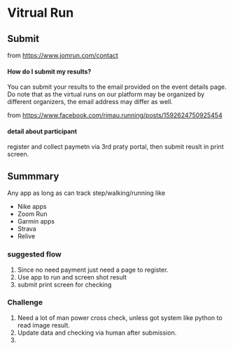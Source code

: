 
# Vitrual Run


## Submit 
from https://www.jomrun.com/contact <br>
#### How do I submit my results? <br>
You can submit your results to the email provided on the event details page. Do note that as the virtual runs on our platform may be organized by different organizers, the email address may differ as well.



from https://www.facebook.com/rimau.running/posts/1592624750925454 <br>
#### detail about participant
register and collect paymetn via 3rd praty portal, then submit reuslt in print screen.


## Summmary 
Any app as long as can track step/walking/running like 
  - Nike apps 
  - Zoom Run 
  - Garmin apps 
  - Strava 
  - Relive 
### suggested flow
1. Since no need payment just need a page to register.
2. Use app to run and screen shot result
3. submit print screen for checking


### Challenge
1. Need a lot of man power cross check, unless got system like python to read image result.
2. Update data and checking via human after submission.
3. 
